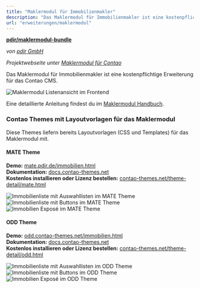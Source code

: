 ```yaml
---
title: "Maklermodul für Immobilienmakler"
description: "Das Maklermodul für Immobilienmakler ist eine kostenpflichtige Erweiterung für das Contao CMS."
url: "erweiterungen/maklermodul"
---
```


**[pdir/maklermodul-bundle](https://packagist.org/packages/pdir/maklermodul-bundle)**

_von [pdir GmbH](https://www.pdir.de)_

_Projektwebseite unter [Maklermodul für Contao](https://maklermodul.de)_

Das Maklermodul für Immobilienmakler ist eine kostenpflichtige Erweiterung für das Contao CMS.

![Maklermodul Listenansicht im Frontend](/de/extensions/images/de/maklermodul-bundle-frontend.png)

Eine detaillierte Anleitung findest du im [Maklermodul Handbuch](https://docs.pdir.de/#/maklermodul/index).

### Contao Themes mit Layoutvorlagen für das Maklermodul

Diese Themes liefern bereits Layoutvorlagen (CSS und Templates) für das Maklermodul mit.

#### MATE Theme

**Demo:** [mate.pdir.de/immobilien.html](https://mate.pdir.de/immobilien.html)  
**Dokumentation:** [docs.contao-themes.net](https://docs.contao-themes.net/#/mate_theme/maklermodul)  
**Kostenlos installieren oder Lizenz bestellen:** [contao-themes.net/theme-detail/mate.html](https://contao-themes.net/theme-detail/mate.html)  

![Immobilienliste mit Auswahllisten im MATE Theme](/de/extensions/images/de/maklermodul_mate_liste_selects.png ':size=150') 
![Immobilienliste mit Buttons im MATE Theme](/de/extensions/images/de/maklermodul_mate_liste_buttons.png ':size=150') 
![Immobilien Exposé im MATE Theme](/de/extensions/images/de/maklermodul_mate_details.png ':size=150')

#### ODD Theme

**Demo:** [odd.contao-themes.net/immobilien.html](https://odd.contao-themes.net/immobilien.html)  
**Dokumentation:** [docs.contao-themes.net](https://docs.contao-themes.net/#/odd_theme/odd-maklermodul)  
**Kostenlos installieren oder Lizenz bestellen:** [contao-themes.net/theme-detail/odd.html](https://contao-themes.net/theme-detail/odd.html)  

![Immobilienliste mit Auswahllisten im ODD Theme](/de/extensions/images/de/maklermodul_odd_liste_selects.png ':size=150') 
![Immobilienliste mit Buttons im ODD Theme](/de/extensions/images/de/maklermodul_odd_liste_buttons.png ':size=150') 
![Immobilien Exposé im ODD Theme](/de/extensions/images/de/maklermodul_odd_details.png ':size=150')